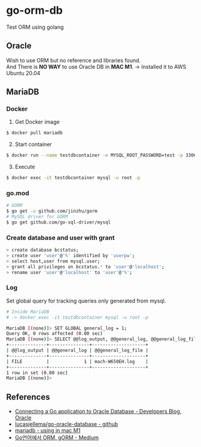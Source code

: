 # go-orm-db
Test ORM using golang

## Oracle

Wish to use ORM but no reference and libraries found.  
And There is **NO WAY** to use Oracle DB in **MAC M1**. -> Installed it to AWS Ubuntu 20.04

## MariaDB

### Docker

1. Get Docker image

```sh
$ docker pull mariadb
```

2. Start container

```sh
$ docker run --name testdbcontainer -e MYSQL_ROOT_PASSWORD=test -p 3306:3306 -d mariadb
```

3. Execute

```sh
$ docker exec -it testdbcontainer mysql -u root -p 
```

### go.mod

```sh
# GORM
$ go get -u github.com/jinzhu/gorm
# MySQL driver for GORM
$ go get github.com/go-sql-driver/mysql
```

### Create database and user with grant

```sh
> create database bcstatus;
> create user 'user'@'%' identified by 'userpw';
> select host,user from mysql.user;
> grant all privileges on bcstatus.* to 'user'@'localhost';
> rename user 'user'@'localhost' to 'user'@'%';
```



### Log

Set global query for tracking queries only generated from mysql.  

```sh
# Inside MariaDB
# -> docker exec -it testdbcontainer mysql -u root -p 

MariaDB [(none)]> SET GLOBAL general_log = 1;
Query OK, 0 rows affected (0.00 sec)
MariaDB [(none)]> SELECT @@log_output, @@general_log, @@general_log_file;
+--------------+---------------+--------------------+
| @@log_output | @@general_log | @@general_log_file |
+--------------+---------------+--------------------+
| FILE         |             1 | mach-W650EH.log    |
+--------------+---------------+--------------------+
1 row in set (0.00 sec)
MariaDB [(none)]>
```


## References
- [Connecting a Go application to Oracle Database - Developers Blog, Oracle](https://blogs.oracle.com/developers/post/connecting-a-go-application-to-oracle-database)
- [lucasjellema/go-oracle-database - github](https://github.com/lucasjellema/go-oracle-database)
- [mariadb - using in mac M1](https://two-track.tistory.com/21)
- [Go언어에서 ORM, gORM - Medium](https://medium.com/@amoebamach/go%EC%96%B8%EC%96%B4%EC%97%90%EC%84%9C-orm-gorm-83ab33ecdc98)